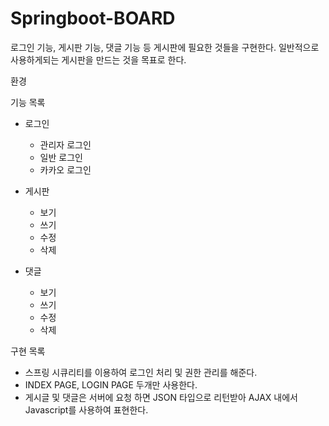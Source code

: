 # Springboot-BOARD
로그인 기능, 게시판 기능, 댓글 기능 등 게시판에 필요한 것들을 구현한다.
일반적으로 사용하게되는 게시판을 만드는 것을 목표로 한다.


환경

기능 목록
* 로그인
  * 관리자 로그인
  * 일반 로그인
  * 카카오 로그인
  
* 게시판
  * 보기
  * 쓰기
  * 수정
  * 삭제
  
* 댓글
  * 보기
  * 쓰기
  * 수정
  * 삭제
  
구현 목록
* 스프링 시큐리티를 이용하여 로그인 처리 및 권한 관리를 해준다.
* INDEX PAGE, LOGIN PAGE 두개만 사용한다.
* 게시글 및 댓글은 서버에 요청 하면 JSON 타입으로 리턴받아 AJAX 내에서 Javascript를 사용하여 표현한다.
